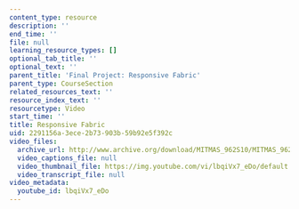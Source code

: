 ```yaml
---
content_type: resource
description: ''
end_time: ''
file: null
learning_resource_types: []
optional_tab_title: ''
optional_text: ''
parent_title: 'Final Project: Responsive Fabric'
parent_type: CourseSection
related_resources_text: ''
resource_index_text: ''
resourcetype: Video
start_time: ''
title: Responsive Fabric
uid: 2291156a-3ece-2b73-903b-59b92e5f392c
video_files:
  archive_url: http://www.archive.org/download/MITMAS_962S10/MITMAS_962S10assn9_respfab_vid1_300k.mp4
  video_captions_file: null
  video_thumbnail_file: https://img.youtube.com/vi/lbqiVx7_eDo/default.jpg
  video_transcript_file: null
video_metadata:
  youtube_id: lbqiVx7_eDo
---
```

